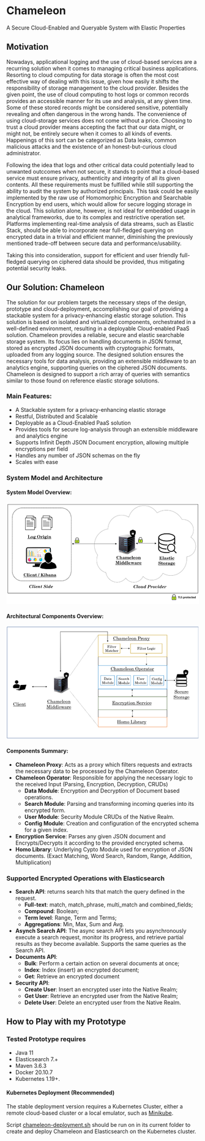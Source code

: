 # Chameleon
 A Secure Cloud-Enabled and Queryable System with Elastic Properties

## Motivation
Nowadays, applicational logging and the use of cloud-based services are a recurring solution when it comes to managing critical business applications. Resorting to cloud
computing for data storage is often the most cost effective way of dealing with this issue, given how easily it shifts the responsibility of storage management to the cloud provider. Besides the given point, the use of cloud computing to host logs or common records provides an accessible manner for its use and analysis, at any given time. Some of these stored records might be considered sensitive, potentially revealing and often dangerous in the wrong hands.
The convenience of using cloud-storage services does not come without a price. Choosing to trust a cloud provider means accepting the fact that our data might, or might not,
be entirely secure when it comes to all kinds of events. Happenings of this sort can be
categorized as Data leaks, common malicious attacks and the existence of an honest-but-curious cloud administrator.

Following the idea that logs and other critical data could potentially lead to unwanted outccomes when not secure, it stands to point that a cloud-based service must ensure privacy,
authenticity and integrity of all its given contents. All these requirements must be fulfilled while still supporting the ability to audit the system by authorized principals. This
task could be easily implemented by the raw use of Homomorphic Encryption and
Searchable Encryption by end users, which would allow for secure logging storage
in the cloud. This solution alone, however, is not ideal for embedded usage in analytical
frameworks, due to its complex and restrictive operation set. Platforms implementing
real-time analysis of data streams, such as Elastic Stack, should be able to incorporate near
full-fledged querying on encrypted data in a trivial and efficient manner, diminishing the
previously mentioned trade-off between secure data and performance/usability.


Taking this into consideration, support for efficient and user friendly full-fledged
querying on ciphered data should be provided, thus mitigating potential security leaks.

## Our Solution: Chameleon

The solution for our problem targets the necessary steps of the design, prototype and
cloud-deployment, accomplishing our goal of providing a stackable system for a privacy-enhancing elastic storage solution. This solution is based on isolated and virtualized
components, orchestrated in a well-defined environment, resulting in a deployable Cloud-enabled PaaS
solution.
Chameleon provides a reliable, secure and elastic
searchable storage system. Its focus lies on handling documents in JSON format, stored
as encrypted JSON documents with cryptographic formats, uploaded from any logging
source. The designed solution ensures the necessary tools for data analysis, providing an
extensible middleware to an analytics engine, supporting queries on the ciphered JSON
documents. Chameleon is designed to support a rich array of queries with semantics
similar to those found on reference elastic storage solutions.

### Main Features:
* A Stackable system for a privacy-enhancing elastic storage
* Restful, Distributed and Scalable
* Deployable as a Cloud-Enabled PaaS solution
* Provides tools for secure log-analysis through an extensible middleware and analytics engine
* Supports Infinit Depth JSON Document encryption, allowing multiple encryptions per field
* Handles any number of JSON schemas on the fly
* Scales with ease

### System Model and Architecture

#### System Model Overview:

![alt text](Figures/model.png)

#### Architectural Components Overview:

![alt text](Figures/arch.png)

#### Components Summary:
* __Chameleon Proxy__: Acts as a proxy which filters requests and extracts the necessary data to be processed by the Chameleon Operator.
* __Chameleon Operator__: Responsible for applying the necessary logic to the received Input (Parsing, Encryption, Decryption, CRUDs)
  * __Data Module__: Encryption and Decryption of Document based operations.
  * __Search Module__: Parsing and transforming incoming queries into its encrypted form.
  * __User Module__: Security Module CRUDs of the Native Realm.
  * __Config Module__: Creation and configuration of the encrypted schema for a given index.
* __Encryption Service__: Parses any given JSON document and Encrypts/Decrypts it according to the provided encrypted schema.
* __Homo Library__: Underlying Cypto Module used for encryption of JSON documents. (Exact Matching, Word Search, Random, Range, Addition, Multiplication) 

### Supported Encrypted Operations with Elasticsearch
* __Search API__: returns search hits that match the query defined in the request.
  * __Full-text__: match, match_phrase, multi_match and combined_fields;
  * __Compound__: Boolean;
  * __Term level__: Range, Term and Terms;
  * __Aggregations__: Min, Max, Sum and Avg.
* __Asynch Search API__: The async search API lets you asynchronously execute a search
request, monitor its progress, and retrieve partial results as they become available.
Supports the same queries as the Search API.
* __Documents API__:
  * __Bulk__: Perform a certain action on several documents at once;
  * __Index__: Index (insert) an encrypted document;
  * __Get__: Retrieve an encrypted document
* __Security API__:
  * __Create User__: Insert an encrypted user into the Native Realm;
  * __Get User__: Retrieve an encrypted user from the Native Realm;
  * __Delete User__: Delete an encrypted user from the Native Realm.

## How to Play with my Prototype

### Tested Prototype requires
* Java 11
* Elasticsearch 7.+
* Maven 3.6.3
* Docker 20.10.7
* Kubernetes 1.19+.

#### Kubernetes Deployment (Recommended)
The stable deployment version requires a Kubernetes Cluster, either a remote cloud-based cluster or a local emulator, such as [Minikube](https://minikube.sigs.k8s.io).

Script [chameleon-deployment.sh](chameleon-deployment.sh) should be run on in its current folder to create and deploy Chameleon and Elasticsearch on the Kubernetes cluster.

